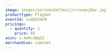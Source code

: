 ```yaml
---
image: images/aircomiket3ezcjrrruuaej8az.jpg
producttype: Playmat
eventId: iuq6O2mCN
pricings:
  - quantity: 1
    price: 65
asin: s-AXKcxWqIZ
merchandise: comiket
---
```


